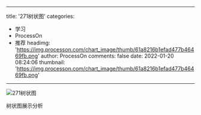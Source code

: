 
---
title: '271树状图'
categories: 
 - 学习
 - ProcessOn
 - 推荐
headimg: 'https://img.processon.com/chart_image/thumb/61a8216b1efad477b46469fb.png'
author: ProcessOn
comments: false
date: 2022-01-20 08:24:06
thumbnail: 'https://img.processon.com/chart_image/thumb/61a8216b1efad477b46469fb.png'
---

<div>   
<img class="thumb" alt="271树状图" src="https://img.processon.com/chart_image/thumb/61a8216b1efad477b46469fb.png" referrerpolicy="no-referrer">
<p>树状图展示分析</p>  
</div>
            